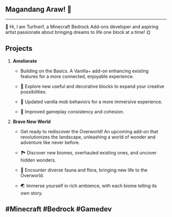 ## Magandang Araw! 👋

---

👋 Hi, I am Turfnerf, a Minecraft Bedrock Add-ons developer and aspiring artist passionate about bringing dreams to life one block at a time! 🌞

## Projects
1. **Ameliorate**
    - Building on the Basics. A Vanilla+ add-on enhancing existing features for a more connected, enjoyable experience.

    - 🧱  Explore new useful and decorative blocks to expand your creative possibilities.
    - 🐖 Updated vanilla mob behaviors for a more immersive experience.
    - 🔧 Improved gameplay consistency and cohesion.

2. **Brave New World**
     - Get ready to rediscover the Overworld! An upcoming add-on that revolutionizes the landscape, unleashing a world of wonder and adventure like never before.

     - 🏞️ Discover new biomes, overhauled existing ones, and uncover hidden wonders.
    - 🐗 Encounter diverse fauna and flora, bringing new life to the Overworld.
    - 🌏 Immerse yourself in rich ambience, with each biome telling its own story.

#Minecraft #Bedrock #Gamedev
---
